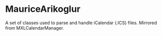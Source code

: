 # MauriceArikoglur
A set of classes used to parse and handle iCalendar (.ICS) files. Mirrored from MXLCalendarManager.
